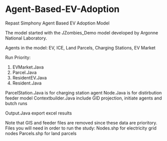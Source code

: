 # Agent-Based-EV-Adoption
Repast Simphony Agent Based EV Adoption Model

The model started with the JZombies_Demo model developed by Argonne National Laboratory. 

Agents in the model: EV, ICE, Land Parcels, Charging Stations, EV Market

Run Priority:
1. EVMarket.Java
2. Parcel.Java
3. ResidentEV.Java
4. Resident.Java

ParcelStation.Java is for charging station agent
Node.Java is for distirbution feeder model
Contextbuilder.Java include GID projection, initiate agents and butch runs 

Output.Java export excel results

Note that GIS and feeder files are removed since these data are prioritory. 
Files you will need in order to run the study: 
Nodes.shp for electricity grid nodes
Parcels.shp for land parcels 
